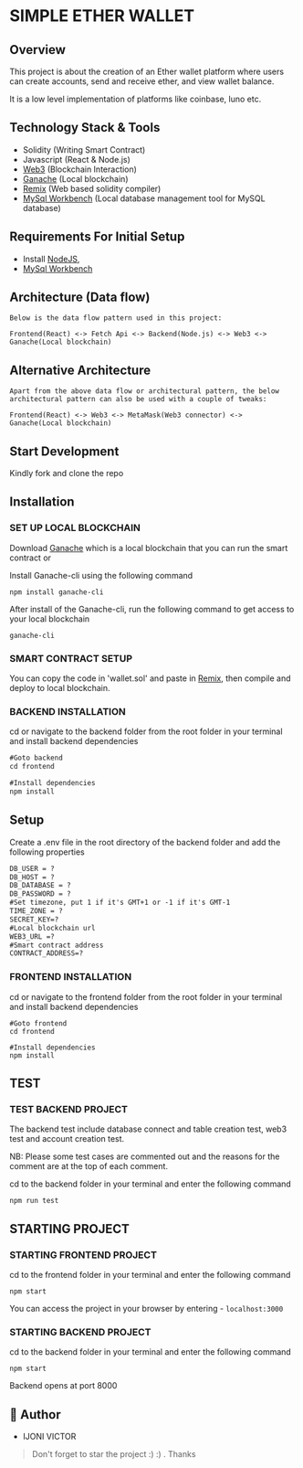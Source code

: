 # SIMPLE ETHER WALLET

## Overview

This project is about the creation of an Ether wallet platform where users can create accounts, send and receive ether, and view wallet balance.

It is a low level implementation of platforms like coinbase, luno etc.

## Technology Stack & Tools

- Solidity (Writing Smart Contract)
- Javascript (React & Node.js)
- [Web3](https://web3js.readthedocs.io/en/v1.2.11/index.html) (Blockchain Interaction)
- [Ganache](https://trufflesuite.com/ganache/) (Local blockchain)
- [Remix](http://remix.ethereum.org/) (Web based solidity compiler)
- [MySql Workbench](https://dev.mysql.com/) (Local database management tool for MySQL database)

## Requirements For Initial Setup
- Install [NodeJS](https://nodejs.org/en/),
- [MySql Workbench](https://dev.mysql.com/)

## Architecture (Data flow)

    Below is the data flow pattern used in this project:

    Frontend(React) <-> Fetch Api <-> Backend(Node.js) <-> Web3 <-> Ganache(Local blockchain)

## Alternative Architecture

    Apart from the above data flow or architectural pattern, the below architectural pattern can also be used with a couple of tweaks:

    Frontend(React) <-> Web3 <-> MetaMask(Web3 connector) <-> Ganache(Local blockchain)

## Start Development

Kindly fork and clone the repo 

## Installation

### SET UP LOCAL BLOCKCHAIN

Download [Ganache](https://trufflesuite.com/ganache/index.html) which is a local blockchain that you can run the smart contract or 

Install Ganache-cli using the following command

```
npm install ganache-cli
```

After install of the Ganache-cli, run the following command to get access to your local blockchain

```
ganache-cli
```

### SMART CONTRACT SETUP

You can copy the code in 'wallet.sol' and paste in [Remix](https://remix.ethereum.org), then compile and deploy to local blockchain.

### BACKEND INSTALLATION

cd or navigate to the backend folder from the root folder in your terminal and install backend dependencies

```markdown
#Goto backend
cd frontend

#Install dependencies
npm install
```

## Setup

Create a .env file in the root directory of the backend folder and add the following properties

```markdown
DB_USER = ?
DB_HOST = ?
DB_DATABASE = ?
DB_PASSWORD = ?
#Set timezone, put 1 if it's GMT+1 or -1 if it's GMT-1
TIME_ZONE = ?
SECRET_KEY=?
#Local blockchain url
WEB3_URL =?
#Smart contract address
CONTRACT_ADDRESS=?
```

### FRONTEND INSTALLATION

cd or navigate to the frontend folder from the root folder in your terminal and install backend dependencies

```
#Goto frontend
cd frontend

#Install dependencies
npm install
```

## TEST

### TEST BACKEND PROJECT

The backend test include database connect and table creation test, web3 test and account creation test.

NB: Please some test cases are commented out and the reasons for the comment are at the top of each comment.

cd to the backend folder in your terminal and enter the following command
```
npm run test
```



## STARTING PROJECT

### STARTING FRONTEND PROJECT

cd to the frontend folder in your terminal and enter the following command

```
npm start
```

You can access the project in your browser by entering - `localhost:3000`


### STARTING BACKEND PROJECT

cd to the backend folder in your terminal and enter the following command

```
npm start
```

Backend opens at port 8000


## 🎩 Author

- IJONI VICTOR  

> Don't forget to star the project :) :) . Thanks

